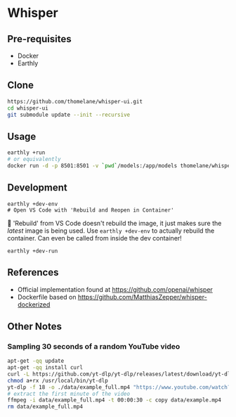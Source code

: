# Whisper

## Pre-requisites

* Docker
* Earthly

## Clone

```bash
https://github.com/thomelane/whisper-ui.git
cd whisper-ui
git submodule update --init --recursive
```

## Usage

```bash
earthly +run
# or equivalently
docker run -d -p 8501:8501 -v `pwd`/models:/app/models thomelane/whisper-ui:latest
```

## Development

```
earthly +dev-env
# Open VS Code with 'Rebuild and Reopen in Container'
```

🛑 'Rebuild' from VS Code doesn't rebuild the image, it just makes sure the *latest* image is being used.
Use `earthly +dev-env` to actually rebuild the container. Can even be called from inside the dev container!

```
earthly +dev-run
```

## References

* Official implementation found at https://github.com/openai/whisper
* Dockerfile based on https://github.com/MatthiasZepper/whisper-dockerized

## Other Notes

### Sampling 30 seconds of a random YouTube video

```bash
apt-get -qq update
apt-get -qq install curl
curl -L https://github.com/yt-dlp/yt-dlp/releases/latest/download/yt-dlp -o /usr/local/bin/yt-dlp
chmod a+rx /usr/local/bin/yt-dlp
yt-dlp -f 18 -o ./data/example_full.mp4 "https://www.youtube.com/watch?v=uFOkMme19Zs"
# extract the first minute of the video
ffmpeg -i data/example_full.mp4 -t 00:00:30 -c copy data/example.mp4
rm data/example_full.mp4
```
